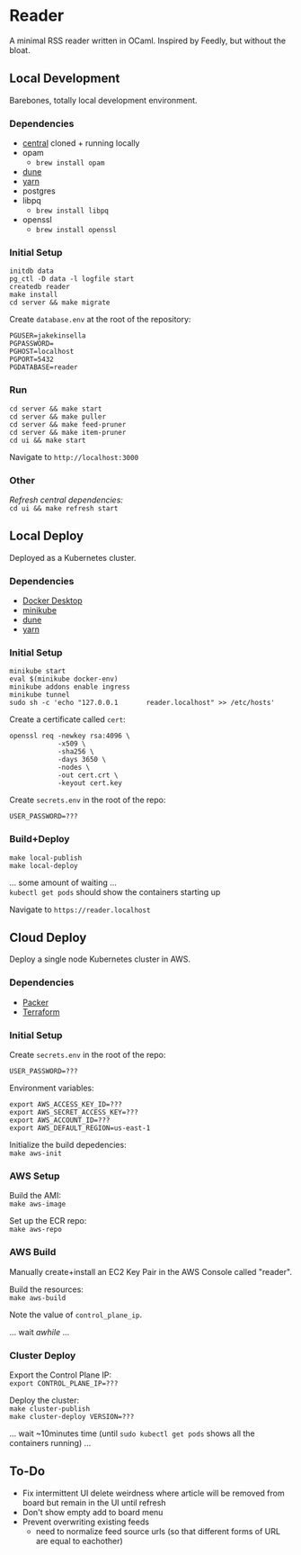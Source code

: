 # Reader

A minimal RSS reader written in OCaml. Inspired by Feedly, but without the bloat.  

## Local Development
Barebones, totally local development environment.  

### Dependencies
 - [central](https://github.com/TheLocust3/central) cloned + running locally
 - opam
   - `brew install opam`
 - [dune](https://dune.build)
 - [yarn](https://yarnpkg.com)
 - postgres
 - libpq
   - `brew install libpq`
 - openssl
   - `brew install openssl`

### Initial Setup
`initdb data`  
`pg_ctl -D data -l logfile start`  
`createdb reader`  
`make install`  
`cd server && make migrate`  
  
Create `database.env` at the root of the repository:
```
PGUSER=jakekinsella
PGPASSWORD=
PGHOST=localhost
PGPORT=5432
PGDATABASE=reader
```

### Run
`cd server && make start`  
`cd server && make puller`  
`cd server && make feed-pruner`  
`cd server && make item-pruner`  
`cd ui && make start`  
  
Navigate to `http://localhost:3000`  

### Other
*Refresh central dependencies:*  
`cd ui && make refresh start`  

## Local Deploy
Deployed as a Kubernetes cluster.  

### Dependencies
 - [Docker Desktop](https://www.docker.com/products/docker-desktop/)
 - [minikube](https://minikube.sigs.k8s.io/docs/)
 - [dune](https://dune.build)
 - [yarn](https://yarnpkg.com)

### Initial Setup

`minikube start`  
`eval $(minikube docker-env)`  
`minikube addons enable ingress`  
`minikube tunnel`  
`sudo sh -c 'echo "127.0.0.1       reader.localhost" >> /etc/hosts'`
  
Create a certificate called `cert`:
```
openssl req -newkey rsa:4096 \
            -x509 \
            -sha256 \
            -days 3650 \
            -nodes \
            -out cert.crt \
            -keyout cert.key
```
  
Create `secrets.env` in the root of the repo:
```
USER_PASSWORD=???
```

### Build+Deploy
`make local-publish`  
`make local-deploy`  

... some amount of waiting ...  
`kubectl get pods` should show the containers starting up  
  
Navigate to `https://reader.localhost`  

## Cloud Deploy
Deploy a single node Kubernetes cluster in AWS.  

### Dependencies
 - [Packer](http://packer.io)
 - [Terraform](https://www.terraform.io)

### Initial Setup

Create `secrets.env` in the root of the repo:
```
USER_PASSWORD=???
```
  
Environment variables:
```
export AWS_ACCESS_KEY_ID=???
export AWS_SECRET_ACCESS_KEY=???
export AWS_ACCOUNT_ID=???
export AWS_DEFAULT_REGION=us-east-1
```
  
Initialize the build depedencies:  
`make aws-init`

### AWS Setup
Build the AMI:  
`make aws-image`

Set up the ECR repo:  
`make aws-repo`

### AWS Build
Manually create+install an EC2 Key Pair in the AWS Console called "reader".  

Build the resources:  
`make aws-build`  
  
Note the value of `control_plane_ip`.  
  
... wait _awhile_ ...  

### Cluster Deploy

Export the Control Plane IP:  
`export CONTROL_PLANE_IP=???`  

Deploy the cluster:  
`make cluster-publish`  
`make cluster-deploy VERSION=???`  

... wait \~10minutes time (until `sudo kubectl get pods` shows all the containers running) ...  

## To-Do
 - Fix intermittent UI delete weirdness where article will be removed from board but remain in the UI until refresh
 - Don't show empty add to board menu
 - Prevent overwriting existing feeds
   - need to normalize feed source urls (so that different forms of URL are equal to eachother)
